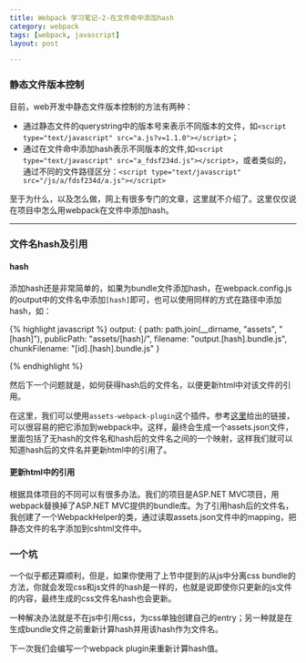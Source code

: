 ```yaml
---
title: Webpack 学习笔记-2-在文件命中添加hash  
category: webpack  
tags: [webpack, javascript]  
layout: post  

---
```

### 静态文件版本控制


目前，web开发中静态文件版本控制的方法有两种：

* 通过静态文件的querystring中的版本号来表示不同版本的文件，如`<script type="text/javascript" src="a.js?v=1.1.0"></script>`；
* 通过在文件命中添加hash表示不同版本的文件,如`<script type="text/javascript" src="a_fdsf234d.js"></script>`，或者类似的，通过不同的文件路径区分：`<script type="text/javascript" src="/js/a/fdsf234d/a.js"></script>`

至于为什么，以及怎么做，网上有很多专门的文章，这里就不介绍了。这里仅仅说在项目中怎么用webpack在文件中添加hash。


---

### 文件名hash及引用


#### hash 

添加hash还是非常简单的，如果为bundle文件添加hash，在webpack.config.js的output中的文件名中添加`[hash]`即可，也可以使用同样的方式在路径中添加hash，如：

{% highlight javascript %}
output: {
        path: path.join(__dirname, "assets", "[hash]"),
        publicPath: "assets/[hash]/",
        filename: "output.[hash].bundle.js",
        chunkFilename: "[id].[hash].bundle.js"
    }

{% endhighlight %}

然后下一个问题就是，如何获得hash后的文件名，以便更新html中对该文件的引用。

在这里，我们可以使用`assets-webpack-plugin`这个插件。参考[这里](https://github.com/sporto/)给出的链接，可以很容易的把它添加到webpack中。这样，最终会生成一个assets.json文件，里面包括了无hash的文件名和hash后的文件名之间的一个映射，这样我们就可以知道hash后的文件名并更新html中的引用了。

#### 更新html中的引用
根据具体项目的不同可以有很多办法。我们的项目是ASP.NET MVC项目，用webpack替换掉了ASP.NET MVC提供的bundle库。为了引用hash后的文件名，我创建了一个WebpackHelper的类，通过读取assets.json文件中的mapping，把静态文件的名字添加到cshtml文件中。

### 一个坑

一个似乎都还算顺利，但是，如果你使用了上节中提到的从js中分离css bundle的方法，你就会发现css和js文件的hash是一样的，也就是说即使你只更新的js文件的内容，最终生成的css文件名hash也会更新。

一种解决办法就是不在js中引用css，为css单独创建自己的entry；另一种就是在生成bundle文件之前重新计算hash并用该hash作为文件名。

下一次我们会编写一个webpack plugin来重新计算hash值。
 

